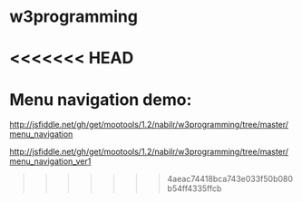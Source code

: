 # w3programming
<<<<<<< HEAD
=======


# Menu navigation demo:
http://jsfiddle.net/gh/get/mootools/1.2/nabilr/w3programming/tree/master/menu_navigation

http://jsfiddle.net/gh/get/mootools/1.2/nabilr/w3programming/tree/master/menu_navigation_ver1
>>>>>>> 4aeac74418bca743e033f50b080b54ff4335ffcb
